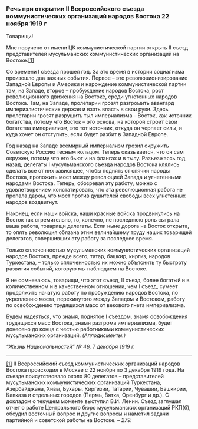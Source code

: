 ### Речь при открытии II Всероссийского съезда коммунистических организаций народов Востока 22 ноября 1919 г

Товарищи!

Мне поручено от имени ЦК коммунистической партии открыть II съезд представителей мусульманских коммунистических организаций на Востоке.[[1]](#_ftn1)

Со времени I съезда прошел год. За это время в истории социализма произошло два важных события. Первое – это революционизирование Западной Европы и Америки и нарождение коммунистической партии там, на Западе, второе – пробуждение народов Востока, рост революционного движения на Востоке, среди угнетенных народов Востока. Там, на Западе, пролетарии грозят разгромить авангард империалистических держав и взять власть в свои руки. Здесь пролетарии грозят разрушить тыл империализма – Восток, как источник богатства, потому что Восток – это основа, на которой строит свои богатства империализм, это тот источник, откуда он черпает силы, и куда хочет он отступить, если будет разбит в Западной Европе.

Год назад на Западе всемирный империализм грозил окружить Советскую Россию тесным кольцом. Теперь оказывается, что он сам окружен, потому что его бьют и на флангах и в тылу. Разъезжаясь год назад, делегаты I мусульманского съезда народов Востока клялись сделать все от них зависящее, чтобы поднять от спячки народы Востока, проложить мост между революцией Запада и угнетенными народами Востока. Теперь, обозревая эту работу, можно с удовлетворением констатировать, что эта революционная работа не пропала даром, что мост против душителей свободы всех угнетенных народов воздвигнут.

Наконец, если наши войска, наши красные войска продвинулись на Восток так стремительно, то, конечно, не последнюю роль сыграла ваша работа, товарищи делегаты. Если ныне дорога на Восток открыта, то опять революция обязана этим величайшему труду наших товарищей делегатов, совершивших эту работу за последнее время.

Только сплоченностью мусульманских коммунистических организаций народов Востока, прежде всего, татар, башкир, киргиз, народов Туркестана, – только сплоченностью их можно объяснить ту быстроту развития событий, которую мы наблюдаем на Востоке.

Я не сомневаюсь, товарищи, что этот съезд, II съезд, более богатый и в количественном и в качественном отношении, чем I съезд, сумеет продолжить начатую работу по пробуждению народов Востока, по укреплению моста, перекинутого между Западом и Востоком, работу по освобождению трудящихся масс от векового гнета империализма.

Будем надеяться, что знамя, поднятое I съездом, знамя освобождения трудящихся масс Востока, знамя разгрома империализма, будет донесено до конца с честью работниками коммунистических мусульманских организаций. _(Аплодисменты.)_

_“Жизнь Национальностей” №_ _46, 7 декабря 1919_ _г._

  

---

[[1]](#_ftnref1) II Всероссийский съезд коммунистических организаций народов Востока происходил в Москве с 22 ноября по 3 декабря 1919 года. На съезде присутствовало около 80 делегатов – представителей мусульманских коммунистических организаций Туркестана, Азербайджана, Хивы, Бухары, Киргизии, Татарии, Чувашии, Башкирии, Кавказа и отдельных городов (Пермь, Вятка, Оренбург и др.). С докладом о текущем моменте выступил В.И. Ленин. Съезд заглушал отчет о работе Центрального бюро мусульманских организаций РКП(б), обсудил восточный вопрос и другие вопросы и наметил задачи партийной и советской работы на Востоке. – _279._